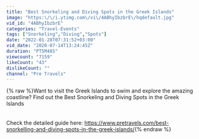 ```yaml
---
title: "Best Snorkeling and Diving Spots in the Greek Islands"
image: "https:\/\/i.ytimg.com\/vi\/4ABhyIbzbrE\/hqdefault.jpg"
vid_id: "4ABhyIbzbrE"
categories: "Travel-Events"
tags: ["Snorkeling","Diving","Spots"]
date: "2022-01-28T07:31:52+03:00"
vid_date: "2020-07-14T13:24:45Z"
duration: "PT5M48S"
viewcount: "7159"
likeCount: "43"
dislikeCount: ""
channel: "Pre Travels"
---
```

{% raw %}Want to visit the Greek Islands to swim and explore the amazing coastline? Find out the Best Snorkeling and Diving Spots in the Greek Islands<br /><br /><br />Check the detailed guide here: <a rel="nofollow" target="blank" href="https://www.pretravels.com/best-snorkelling-and-diving-spots-in-the-greek-islands/">https://www.pretravels.com/best-snorkelling-and-diving-spots-in-the-greek-islands/</a>{% endraw %}
